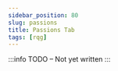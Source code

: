 ```yaml
---
sidebar_position: 80
slug: passions
title: Passions Tab
tags: [rqg]
---
```


:::info TODO – Not yet written :::
